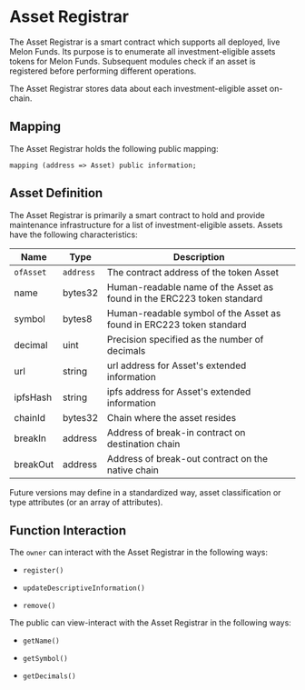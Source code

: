 
# Asset Registrar

The Asset Registrar is a smart contract which supports all deployed, live Melon Funds. Its purpose is to enumerate all investment-eligible assets tokens for Melon Funds. Subsequent modules check if an  asset is registered before performing different  operations.  

The Asset Registrar stores data about each investment-eligible asset on-chain.

## Mapping
The Asset Registrar holds the following public mapping:

  `mapping (address => Asset) public information;`

## Asset Definition
The Asset Registrar is primarily a smart contract to hold and provide maintenance infrastructure for a list of investment-eligible assets.  Assets have the following characteristics:

| Name | Type | Description |
| -------- | -------- | -------- |
| `ofAsset` | `address` | The contract address of the token Asset |
| name | bytes32 | Human-readable name of the Asset as found in the ERC223 token standard |
| symbol | bytes8 | Human-readable symbol of the Asset as found in ERC223 token standard |
| decimal | uint | Precision specified as the number of decimals |
| url | string | url address for Asset's extended information |
| ipfsHash | string  | ipfs  address for Asset's extended information |
| chainId | bytes32 | Chain where the asset resides |
|breakIn | address | Address  of  break-in  contract  on destination chain |
| breakOut | address | Address  of  break-out contract on the native chain |



Future versions may define in a standardized way, asset classification or type attributes (or an array of attributes).

## Function Interaction
The `owner` can interact with the Asset Registrar in the following ways:

- `register()`

- `updateDescriptiveInformation()`

- `remove()`

The public can view-interact with the Asset Registrar in the following ways:

- `getName()`

- `getSymbol()`

- `getDecimals()`
